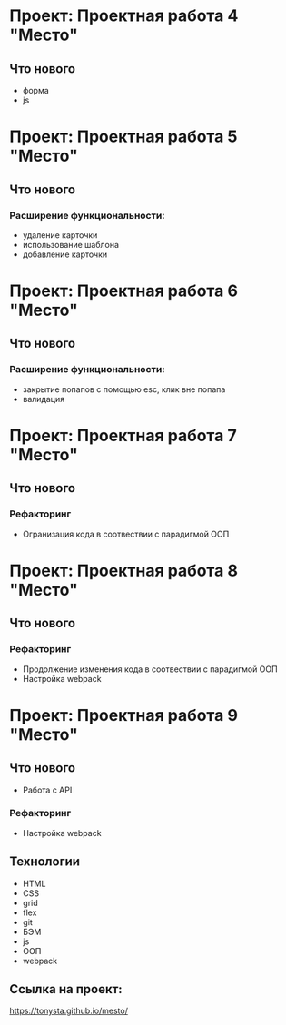 # Проект: Проектная работа 4 "Место"

## Что нового

- форма
- js

# Проект: Проектная работа 5 "Место"

## Что нового

### Расширение функциональности:

- удаление карточки
- использование шаблона
- добавление карточки

# Проект: Проектная работа 6 "Место"

## Что нового

### Расширение функциональности:

- закрытие попапов с помощью esc, клик вне попапа
- валидация

# Проект: Проектная работа 7 "Место"

## Что нового

### Рефакторинг

- Огранизация кода в соотвествии с парадигмой ООП

# Проект: Проектная работа 8 "Место"

## Что нового

### Рефакторинг

- Продолжение изменения кода в соотвествии с парадигмой ООП
- Настройка webpack

# Проект: Проектная работа 9 "Место"

## Что нового

- Работа с API

### Рефакторинг

- Настройка webpack

## Технологии

- HTML
- CSS
- grid
- flex
- git
- БЭМ
- js
- ООП
- webpack

## Ссылка на проект:

https://tonysta.github.io/mesto/
